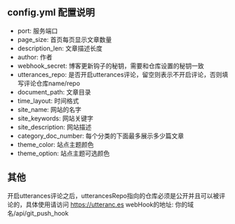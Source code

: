 ## config.yml 配置说明

- port: 服务端口 
- page_size: 首页每页显示文章数量
- description_len: 文章描述长度
- author: 作者
- webhook_secret: 博客更新钩子的秘钥，需要和仓库设置的秘钥一致
- utterances_repo: 是否开启utterances评论，留空则表示不开启评论，否则填写评论仓库name/repo
- document_path: 文章目录
- time_layout: 时间格式
- site_name: 网站的名字
- site_keywords: 网站关键字
- site_description: 网站描述
- category_doc_number: 每个分类的下面最多展示多少篇文章
- theme_color: 站点主题颜色
- theme_option: 站点主题可选颜色

## 其他
开启utterances评论之后，utterancesRepo指向的仓库必须是公开并且可以被评论的，具体使用请访问 https://utteranc.es
webHook的地址:  你的域名/api/git_push_hook
